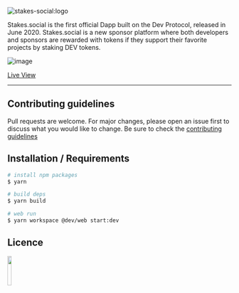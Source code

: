 ![stakes-social:logo](https://user-images.githubusercontent.com/73097560/126628639-b6756dd8-453e-4ab6-9d72-09ac4e9f16b0.png)

Stakes.social is the first official Dapp built on the Dev Protocol, released in June 2020. Stakes.social is a new sponsor platform where both developers and sponsors are rewarded with tokens if they support their favorite projects by staking DEV tokens.

![image](https://user-images.githubusercontent.com/73097560/126630645-948c52b5-0cf2-4743-a78a-484c93d0329f.png)

[Live View](https://stakes.social/)

---

## Contributing guidelines

Pull requests are welcome. For major changes, please open an issue first to discuss what you would like to change. Be sure to check the [contributing guidelines](https://raw.githubusercontent.com/dev-protocol/stakes.social/main/.github/CONTRIBUTING.md)

## Installation / Requirements

```bash
# install npm packages
$ yarn

# build deps
$ yarn build

# web run
$ yarn workspace @dev/web start:dev
```

## Licence

<a href="https://github.com/dev-protocol/stakes.social/blob/main/LICENSE"><img src="https://img.shields.io/badge/License-MPL%202.0-brightgreen.svg" width="13%"></a>

